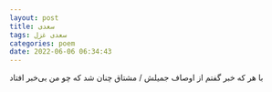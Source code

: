 ```yaml
---
layout: post
title: سعدی
tags: سعدی غزل
categories: poem
date: 2022-06-06 06:34:43
---
```


با هر که خبر گفتم از اوصاف جمیلش / مشتاق چنان شد که چو من بی‌خبر افتاد
